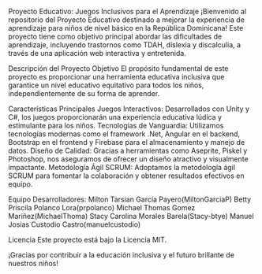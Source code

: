 Proyecto Educativo: Juegos Inclusivos para el Aprendizaje
¡Bienvenido al repositorio del Proyecto Educativo destinado a mejorar la experiencia de aprendizaje para niños de nivel básico en la República Dominicana! Este proyecto tiene como objetivo principal abordar las dificultades de aprendizaje, incluyendo trastornos como TDAH, dislexia y discalculia, a través de una aplicación web interactiva y entretenida.

Descripción del Proyecto
Objetivo
El propósito fundamental de este proyecto es proporcionar una herramienta educativa inclusiva que garantice un nivel educativo equitativo para todos los niños, independientemente de su forma de aprender.

Características Principales
Juegos Interactivos: Desarrollados con Unity y C#, los juegos proporcionarán una experiencia educativa lúdica y estimulante para los niños.
Tecnologías de Vanguardia: Utilizamos tecnologías modernas como el framework .Net, Angular en el backend, Bootstrap en el frontend y Firebase para el almacenamiento y manejo de datos.
Diseño de Calidad: Gracias a herramientas como Aseprite, Piskel y Photoshop, nos aseguramos de ofrecer un diseño atractivo y visualmente impactante.
Metodología Ágil SCRUM: Adoptamos la metodología ágil SCRUM para fomentar la colaboración y obtener resultados efectivos en equipo.


Equipo
Desarrolladores:
Milton Tarsian García Payero(MiltonGarciaP)
Betty Priscila Polanco Lora(prpolanco)
Michael Thomas Gomez Mariñez(MichaelThoma)
Stacy Carolina Morales Barela(Stacy-btye)
Manuel Josias Custodio Castro(manuelcustodio)


Licencia
Este proyecto está bajo la Licencia MIT.

¡Gracias por contribuir a la educación inclusiva y el futuro brillante de nuestros niños! 
